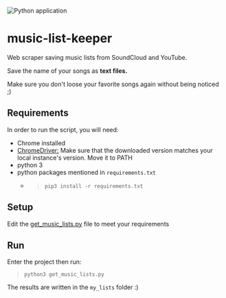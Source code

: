 ![Python application](https://github.com/szedlakmate/music-list-keeper/workflows/Python%20application/badge.svg)

# music-list-keeper
Web scraper saving music lists from SoundCloud and YouTube. 

Save the name of your songs as __text files.__

Make sure you don't loose your favorite songs again without being noticed ;)

## Requirements
In order to run the script, you will need:
* Chrome installed
* [ChromeDriver:](https://sites.google.com/a/chromium.org/chromedriver/downloads)
Make sure that the downloaded version matches your local instance's version. Move it to PATH
* python 3
* python packages mentioned in `requirements.txt`
    * > `pip3 install -r requirements.txt`

## Setup
Edit the [get_music_lists.py](get_music_lists.py) file to meet your requirements

## Run
Enter the project then run:
> `python3 get_music_lists.py`

The results are written in the `my_lists` folder :)
